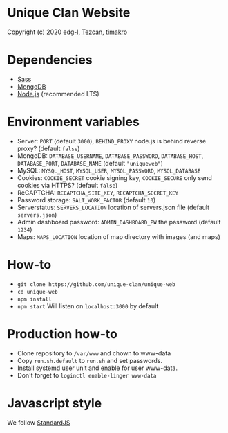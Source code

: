 # Unique Clan Website
Copyright (c) 2020 [edg-l](https://github.com/edg-l), [Tezcan](https://github.com/tezcan52), [timakro](https://github.com/timakro)

# Dependencies
- [Sass](https://sass-lang.com/install)
- [MongoDB](https://www.mongodb.com/)
- [Node.js](https://nodejs.org/en/) (recommended LTS)

# Environment variables
- Server: `PORT` (default `3000`), `BEHIND_PROXY` node.js is behind reverse proxy? (default `false`)
- MongoDB: `DATABASE_USERNAME`, `DATABASE_PASSWORD`, `DATABASE_HOST`, `DATABASE_PORT`, `DATABASE_NAME` (default `"uniqueweb"`)
- MySQL: `MYSQL_HOST`, `MYSQL_USER`, `MYSQL_PASSWORD`, `MYSQL_DATABASE`
- Cookies: `COOKIE_SECRET` cookie signing key, `COOKIE_SECURE` only send cookies via HTTPS? (default `false`)
- ReCAPTCHA: `RECAPTCHA_SITE_KEY`, `RECAPTCHA_SECRET_KEY`
- Password storage: `SALT_WORK_FACTOR` (default `10`)
- Serverstatus: `SERVERS_LOCATION` location of servers.json file (default `servers.json`)
- Admin dashboard password: `ADMIN_DASHBOARD_PW` the password (default `1234`)
- Maps: `MAPS_LOCATION` location of map directory with images (and maps)

# How-to
- `git clone https://github.com/unique-clan/unique-web`
- `cd unique-web`
- `npm install`
- `npm start` Will listen on `localhost:3000` by default

# Production how-to
- Clone repository to `/var/www` and chown to www-data
- Copy `run.sh.default` to `run.sh` and set passwords.
- Install systemd user unit and enable for user www-data.
- Don't forget to `loginctl enable-linger www-data`

# Javascript style
We follow [StandardJS](https://standardjs.com/)
